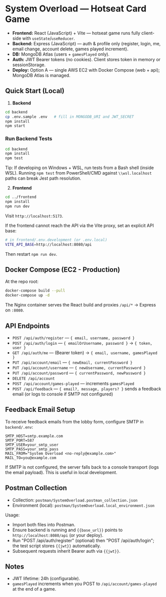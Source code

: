 # System Overload — Hotseat Card Game

- **Frontend:** React (JavaScript) + Vite — hotseat game runs fully client-side with `useState`/`useReducer`.
- **Backend:** Express (JavaScript) — auth & profile only (register, login, me, email change, account delete, games played increment).
- **DB:** MongoDB Atlas (users + `gamesPlayed` only).
- **Auth:** JWT Bearer tokens (no cookies). Client stores token in memory or sessionStorage.
- **Deploy:** Option A — single AWS EC2 with Docker Compose (web + api); MongoDB Atlas is managed.

## Quick Start (Local)

1. **Backend**

```bash
cd backend
cp .env.sample .env   # fill in MONGODB_URI and JWT_SECRET
npm install
npm start
```

### Run Backend Tests

```bash
cd backend
npm install
npm test
```

Tip: If developing on Windows + WSL, run tests from a Bash shell (inside WSL). Running `npm test` from PowerShell/CMD against `\\wsl.localhost` paths can break Jest path resolution.

2. **Frontend**

```bash
cd ../frontend
npm install
npm run dev
```

Visit `http://localhost:5173`.

If the frontend cannot reach the API via the Vite proxy, set an explicit API base:

```bash
# in frontend/.env.development (or .env.local)
VITE_API_BASE=http://localhost:8080/api
```

Then restart `npm run dev`.

## Docker Compose (EC2 - Production)

At the repo root:

```bash
docker-compose build --pull
docker-compose up -d
```

The Nginx container serves the React build and proxies `/api/*` → Express on `:8080`.

## API Endpoints

- `POST /api/auth/register` — `{ email, username, password }`
- `POST /api/auth/login` — `{ emailOrUsername, password }` → `{ token, user }`
- `GET /api/auth/me` — (Bearer token) → `{ email, username, gamesPlayed }`
- `PUT /api/account/email` — `{ newEmail, currentPassword }`
- `PUT /api/account/username` — `{ newUsername, currentPassword }`
- `PUT /api/account/password` — `{ currentPassword, newPassword }`
- `DELETE /api/account`
- `POST /api/account/games-played` — increments `gamesPlayed`
- `POST /api/feedback` — `{ email?, message, players? }` sends a feedback email (or logs to console if SMTP not configured)

## Feedback Email Setup

To receive feedback emails from the lobby form, configure SMTP in `backend/.env`:

```
SMTP_HOST=smtp.example.com
SMTP_PORT=587
SMTP_USER=your_smtp_user
SMTP_PASS=your_smtp_pass
MAIL_FROM="System Overload <no-reply@example.com>"
MAIL_TO=you@example.com
```

If SMTP is not configured, the server falls back to a console transport (logs the email payload). This is useful in local development.

## Postman Collection

- Collection: `postman/SystemOverload.postman_collection.json`
- Environment (local): `postman/SystemOverload.local_environment.json`

Usage:
- Import both files into Postman.
- Ensure backend is running and `{{base_url}}` points to `http://localhost:8080/api` (or your deploy).
- Run "POST /api/auth/register" (optional) then "POST /api/auth/login"; the test script stores `{{jwt}}` automatically.
- Subsequent requests inherit Bearer auth via `{{jwt}}`.

## Notes

- JWT lifetime: 24h (configurable).
- `gamesPlayed` increments when you POST to `/api/account/games-played` at the end of a game.

